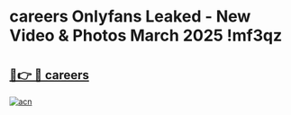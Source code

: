 # careers Onlyfans Leaked - New Video & Photos March 2025 !mf3qz

# <h2><a href="https://oyuy2q.iuczelnia.edu.pl?title=careers&ref=mf3qz">🔗👉 🔴 careers</a></h2>

[![acn](https://github.com/user-attachments/assets/0f9c940e-d8b0-45ae-aac7-cd30a18b3e1c)](https://oyuy2q.iuczelnia.edu.pl?title=careers&ref=mf3qz)


